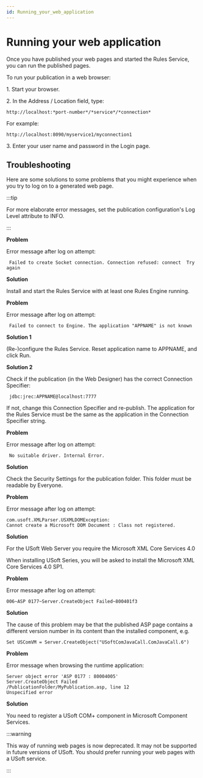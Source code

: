 ```yaml
---
id: Running_your_web_application
---
```


# Running your web application

Once you have published your web pages and started the Rules Service, you can run the published pages.

To run your publication in a web browser:

1. Start your browser.

2. In the Address / Location field, type:

```
http://localhost:*port-number*/*service*/*connection*
```

For example:

```
http://localhost:8090/myservice1/myconnection1
```

3. Enter your user name and password in the Login page.

## Troubleshooting

Here are some solutions to some problems that you might experience when you try to log on to a generated web page.


:::tip

For more elaborate error messages, set the publication configuration's Log Level attribute to INFO.

:::

**Problem**

Error message after log on attempt:

```
 Failed to create Socket connection. Connection refused: connect  Try again
```

**Solution**

Install and start the Rules Service with at least one Rules Engine running.

**Problem**

Error message after log on attempt:

```
 Failed to connect to Engine. The application "APPNAME" is not known
```

**Solution 1**

(Re-)configure the Rules Service. Reset application name to APPNAME, and click Run.

**Solution 2**

Check if the publication (in the Web Designer) has the correct Connection Specifier:

```
 jdbc:jrec:APPNAME@localhost:7777
```

If not, change this Connection Specifier and re-publish. The application for the Rules Service must be the same as the application in the Connection Specifier string.

**Problem**

Error message after log on attempt:

```
 No suitable driver. Internal Error.
```

**Solution**

Check the Security Settings for the publication folder. This folder must be readable by Everyone.

**Problem**

Error message after log on attempt:

```
com.usoft.XMLParser.USXMLDOMException:
Cannot create a Microsoft DOM Document : Class not registered.

```

**Solution**

For the USoft Web Server you require the Microsoft XML Core Services 4.0

When installing USoft Series, you will be asked to install the Microsoft XML Core Services 4.0 SP1.

**Problem**

Error message after log on attempt:

```
006~ASP 0177~Server.CreateObject Failed~800401f3
```

**Solution**

The cause of this problem may be that the published ASP page contains a different version number in its content than the installed component, e.g.

```
Set USComVM = Server.CreateObject("USoftComJavaCall.ComJavaCall.6")
```

**Problem**

Error message when browsing the runtime application:

```
Server object error 'ASP 0177 : 80004005'
Server.CreateObject Failed
/PublicationFolder/MyPublication.asp, line 12
Unspecified error

```

**Solution**

You need to register a USoft COM+ component in Microsoft Component Services.


:::warning

This way of running web pages is now deprecated. It may not be supported in future versions of USoft. You should prefer running your web pages with a USoft service.

:::
